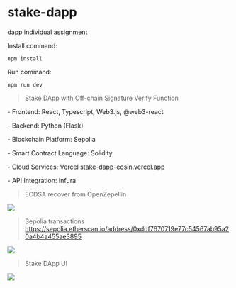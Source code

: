 # stake-dapp
dapp individual assignment



Install command:

```
npm install
```



Run command:

```
npm run dev
```



> Stake DApp with Off-chain Signature Verify Function



\- Frontend: React, Typescript, Web3.js, @web3-react

\- Backend: Python (Flask)

\- Blockchain Platform: Sepolia

\- Smart Contract Language: Solidity

\- Cloud Services: Vercel [stake-dapp-eosin.vercel.app](https://stake-dapp-eosin.vercel.app/)

\- API Integration: Infura



> ECDSA.recover from OpenZepellin

![](C:\Users\Administrator\Desktop\WORK\NTU\course\dapp\contract.png)



> Sepolia transactions https://sepolia.etherscan.io/address/0xddf7670719e77c54567ab95a20a4b4a455ae3895

![](C:\Users\Administrator\Desktop\WORK\NTU\course\dapp\etherscan.png)



> Stake DApp UI

![](C:\Users\Administrator\Desktop\WORK\NTU\course\dapp\stake_dapp_ui.png)
